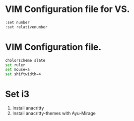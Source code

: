 # VIM Configuration file for VS.
```bash
:set number
:set relativenumber
```

# VIM Configuration file.
```bash
cholorscheme slate
set ruler
set mouse=a
set shiftwidth=4
```

# Set i3
<ol>
<li>Install anacritty</li>
<li>Install anacritty-themes with Ayu-Mirage</li>
</ol>